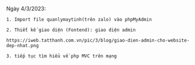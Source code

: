 Ngày 4/3/2023: 

    1. Import file quanlymaytinh(trên zalo) vào phpMyAdmin
    
    2. Thiết kế giao diện (Fontend): giao diện admin 
    
    https://iweb.tatthanh.com.vn/pic/3/blog/giao-dien-admin-cho-website-dep-nhat.png
    
    3. tiếp tục tìm hiểu về php MVC trên mạng
